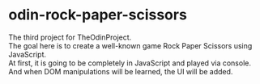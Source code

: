 # odin-rock-paper-scissors

The third project for TheOdinProject.\
The goal here is to create a well-known game Rock Paper Scissors using JavaScript.\
At first, it is going to be completely in JavaScript and played via console. And when DOM manipulations will be learned, the UI will be added.